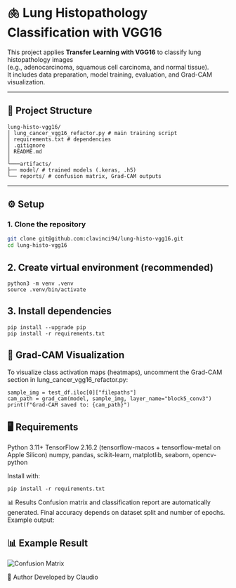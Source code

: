 # 🫁 Lung Histopathology Classification with VGG16

This project applies **Transfer Learning with VGG16** to classify lung histopathology images  
(e.g., adenocarcinoma, squamous cell carcinoma, and normal tissue).  
It includes data preparation, model training, evaluation, and Grad-CAM visualization.

---

## 📂 Project Structure
```
lung-histo-vgg16/
│ lung_cancer_vgg16_refactor.py # main training script
│ requirements.txt # dependencies
│ .gitignore
│ README.md
│
└───artifacts/
├── model/ # trained models (.keras, .h5)
└── reports/ # confusion matrix, Grad-CAM outputs
```

---

## ⚙️ Setup

### 1. Clone the repository
```bash
git clone git@github.com:clavinci94/lung-histo-vgg16.git
cd lung-histo-vgg16
```
## 2. Create virtual environment (recommended)
```
python3 -m venv .venv
source .venv/bin/activate
```
## 3. Install dependencies
```
pip install --upgrade pip
pip install -r requirements.txt
```
## 🔎 Grad-CAM Visualization
To visualize class activation maps (heatmaps), uncomment the Grad-CAM section in
lung_cancer_vgg16_refactor.py:
```
sample_img = test_df.iloc[0]["filepaths"]
cam_path = grad_cam(model, sample_img, layer_name="block5_conv3")
print(f"Grad-CAM saved to: {cam_path}")
```
## 🖥️ Requirements
Python 3.11+
TensorFlow 2.16.2 (tensorflow-macos + tensorflow-metal on Apple Silicon)
numpy, pandas, scikit-learn, matplotlib, seaborn, opencv-python

Install with:
```
pip install -r requirements.txt
```
📊 Results
Confusion matrix and classification report are automatically generated.
Final accuracy depends on dataset split and number of epochs.
Example output:
## 📊 Example Result

![Confusion Matrix](<img width="1050" height="900" alt="confusion_matrix" src="https://github.com/user-attachments/assets/89efc7bd-5b09-46c4-81c1-f4cb61839e96" />)



👤 Author
Developed by Claudio




